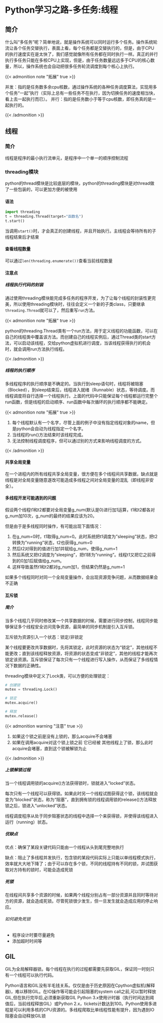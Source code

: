 # Python学习之路-多任务:线程


## 简介

什么叫“多任务”呢？简单地说，就是操作系统可以同时运行多个任务。操作系统轮流让各个任务交替执行，表面上看，每个任务都是交替执行的，但是，由于CPU的执行速度实在是太快了，我们感觉就像所有任务都在同时执行一样。真正的并行执行多任务只能在多核CPU上实现，但是，由于任务数量远远多于CPU的核心数量，所以，操作系统也会自动把很多任务轮流调度到每个核心上执行。

{{< admonition note "拓展" true >}}

并发：指的是任务数多余cpu核数，通过操作系统的各种任务调度算法，实现用多个任务“一起”执行（实际上总有一些任务不在执行，因为切换任务的速度相当快，看上去一起执行而已）。
并行：指的是任务数小于等于cpu核数，即任务真的是一起执行的。

{{< /admonition >}}

## 线程

### 简介

线程是程序的最小执行流单元，是程序中一个单一的顺序控制流程

### threading模块

python的thread模块是比较底层的模块，python的threading模块是对thread做了一些包装的，可以更加方便的被使用

#### 语法

  ```python
import threading
t = threading.Thread(target="函数名")
t.start()
  ```

当调用`start()`时，才会真正的创建线程，并且开始执行。主线程会等待所有的子线程结束后才结束

#### 查看线程数量

可以通过`len(threading.enumerate())`查看当前线程数量

#### 注意点

##### 线程执行代码的封装

通过使用threading模块能完成多任务的程序开发，为了让每个线程的封装性更完美，所以使用threading模块时，往往会定义一个新的子类class，只要继承`threading.Thread`就可以了，然后重写`run`方法。

{{< admonition note "拓展" true >}}

python的threading.Thread类有一个run方法，用于定义线程的功能函数，可以在自己的线程类中覆盖该方法。而创建自己的线程实例后，通过Thread类的start方法，可以启动该线程，交给python虚拟机进行调度，当该线程获得执行的机会时，就会调用run方法执行线程。

{{< /admonition >}}

##### 线程的执行顺序

多线程程序的执行顺序是不确定的。当执行到sleep语句时，线程将被阻塞（Blocked），到sleep结束后，线程进入就绪（Runnable）状态，等待调度。而线程调度将自行选择一个线程执行。上面的代码中只能保证每个线程都运行完整个run函数，但是线程的启动顺序、run函数中每次循环的执行顺序都不能确定。

{{< admonition note "拓展" true >}}

1. 每个线程默认有一个名字，尽管上面的例子中没有指定线程对象的name，但是python会自动为线程指定一个名字。
2. 当线程的run()方法结束时该线程完成。
3. 无法控制线程调度程序，但可以通过别的方式来影响线程调度的方式。

{{< /admonition >}}

#### 共享全局变量

在一个进程内的所有线程共享全局变量，很方便在多个线程间共享数据，缺点就是线程是对全局变量随意遂改可能造成多线程之间对全局变量的混乱（即线程非安全）。

#### 多线程开发可能遇到的问题

假设两个线程t1和t2都要对全局变量g_num(默认是0)进行加1运算，t1和t2都各对g_num加10次，g_num的最终的结果应该为20。

但是由于是多线程同时操作，有可能出现下面情况：

1. 在g_num=0时，t1取得g_num=0。此时系统把t1调度为”sleeping”状态，把t2转换为”running”状态，t2也获得g_num=0
2. 然后t2对得到的值进行加1并赋给g_num，使得g_num=1
3. 然后系统又把t2调度为”sleeping”，把t1转为”running”。线程t1又把它之前得到的0加1后赋值给g_num。
4. 这样导致虽然t1和t2都对g_num加1，但结果仍然是g_num=1

如果多个线程同时对同一个全局变量操作，会出现资源竞争问题，从而数据结果会不正确

#### 互斥锁

##### 简介

当多个线程几乎同时修改某一个共享数据的时候，需要进行同步控制，线程同步能够保证多个线程安全访问竞争资源，最简单的同步机制是引入互斥锁。

互斥锁为资源引入一个状态：锁定/非锁定

某个线程要更改共享数据时，先将其锁定，此时资源的状态为“锁定”，其他线程不能更改；直到该线程释放资源，将资源的状态变成“非锁定”，其他的线程才能再次锁定该资源。互斥锁保证了每次只有一个线程进行写入操作，从而保证了多线程情况下数据的正确性。

threading模块中定义了Lock类，可以方便的处理锁定：

```python
# 创建锁
mutex = threading.Lock()

# 锁定
mutex.acquire()

# 释放
mutex.release()
```

{{< admonition warning "注意" true >}}

1. 如果这个锁之前是没有上锁的，那么acquire不会堵塞
2. 如果在调用acquire对这个锁上锁之前 它已经被 其他线程上了锁，那么此时acquire会堵塞，直到这个锁被解锁为止

{{< /admonition >}}

##### 上锁解锁过程

当一个线程调用锁的acquire()方法获得锁时，锁就进入“locked”状态。

每次只有一个线程可以获得锁。如果此时另一个线程试图获得这个锁，该线程就会变为“blocked”状态，称为“阻塞”，直到拥有锁的线程调用锁的release()方法释放锁之后，锁进入“unlocked”状态。

线程调度程序从处于同步阻塞状态的线程中选择一个来获得锁，并使得该线程进入运行（running）状态。

##### 优缺点

优点：确保了某段关键代码只能由一个线程从头到尾完整地执行

缺点：阻止了多线程并发执行，包含锁的某段代码实际上只能以单线程模式执行，效率就大大地下降了；由于可以存在多个锁，不同的线程持有不同的锁，并试图获取对方持有的锁时，可能会造成死锁

##### 死锁

在线程间共享多个资源的时候，如果两个线程分别占有一部分资源并且同时等待对方的资源，就会造成死锁。尽管死锁很少发生，但一旦发生就会造成应用的停止响应。

###### 如何避免死锁

- 程序设计时要尽量避免
- 添加超时时间等

## GIL

GIL为全局解释器锁。每个线程在执行的过程都需要先获取GIL，保证同一时刻只有一个线程可以执行代码。

Python语言和GIL没有半毛钱关系。仅仅是由于历史原因在Cpython虚拟机(解释器)，难以移除GIL。在IO操作等可能会引起阻塞的system call之前,可以暂时释放GIL,但在执行完毕后,必须重新获取GIL Python 3.x使用计时器（执行时间达到阈值后，当前线程释放GIL）或Python 2.x，tickets计数达到100。Python使用多进程是可以利用多核的CPU资源的。多线程爬取比单线程性能有提升，因为遇到IO阻塞会自动释放GIL锁
